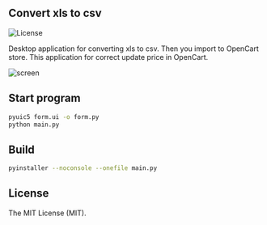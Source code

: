 ## Convert xls to csv

![License](https://img.shields.io/github/license/aschmelyun/larametrics.svg?style=flat-square)

Desktop application for converting xls to csv. Then you import to OpenCart store. This application for correct update price in OpenCart.

![screen](https://github.com/vstaran/convert-to-csv/blob/main/screen.png?raw=true)


## Start program

```bash
pyuic5 form.ui -o form.py
python main.py
```


## Build

```bash
pyinstaller --noconsole --onefile main.py
```


## License

The MIT License (MIT).
